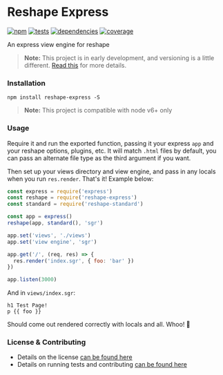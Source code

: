 # Reshape Express

[![npm](https://img.shields.io/npm/v/reshape-express.svg?style=flat-square)](https://npmjs.com/package/reshape-express)
[![tests](https://img.shields.io/travis/reshape/express.svg?style=flat-square)](https://travis-ci.org/reshape/express?branch=master)
[![dependencies](https://img.shields.io/david/reshape/express.svg?style=flat-square)](https://david-dm.org/reshape/express)
[![coverage](https://img.shields.io/coveralls/reshape/express.svg?style=flat-square)](https://coveralls.io/r/reshape/express?branch=master)

An express view engine for reshape

> **Note:** This project is in early development, and versioning is a little different. [Read this](http://markup.im/#q4_cRZ1Q) for more details.

### Installation

`npm install reshape-express -S`

> **Note:** This project is compatible with node v6+ only

### Usage

Require it and run the exported function, passing it your express `app` and your reshape options, plugins, etc. It will match `.html` files by default, you can pass an alternate file type as the third argument if you want.

Then set up your views directory and view engine, and pass in any locals when you run `res.render`. That's it! Example below:

```js
const express = require('express')
const reshape = require('reshape-express')
const standard = require('reshape-standard')

const app = express()
reshape(app, standard(), 'sgr')

app.set('views', './views')
app.set('view engine', 'sgr')

app.get('/', (req, res) => {
  res.render('index.sgr', { foo: 'bar' })
})

app.listen(3000)
```

And in `views/index.sgr`:

```jade
h1 Test Page!
p {{ foo }}
```

Should come out rendered correctly with locals and all. Whoo! 🎉

### License & Contributing

- Details on the license [can be found here](LICENSE.md)
- Details on running tests and contributing [can be found here](contributing.md)
